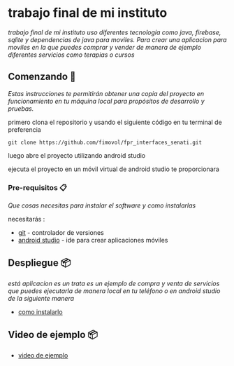 # trabajo final de mi instituto 

_trabajo final de mi instituto uso diferentes tecnología como java, firebase, sqlite y dependencias de java para moviles. Para crear una aplicacion para moviles en la que puedes comprar y vender de manera de ejemplo diferentes servicios como terapias o cursos_

## Comenzando 🚀

_Estas instrucciones te permitirán obtener una copia del proyecto en funcionamiento en tu máquina local para propósitos de desarrollo y pruebas._

primero clona el repositorio y usando el siguiente código en tu terminal de preferencia

```
git clone https://github.com/fimovol/fpr_interfaces_senati.git
```
luego abre el proyecto utilizando android studio 

ejecuta el proyecto en un móvil virtual de android studio te proporcionara

### Pre-requisitos 📋

_Que cosas necesitas para instalar el software y como instalarlas_

necesitarás :

* [git](https://git-scm.com/) - controlador de versiones
* [android studio](https://developer.android.com/studio) - ide para crear aplicaciones móviles

## Despliegue 📦

_está aplicacion es un trata es un ejemplo de compra y venta de servicios que puedes ejecutarla de manera local en tu teléfono o en android studio de la siguiente manera_

* [como instalarlo](https://www.youtube.com/watch?v=v6-Y1ZOueCk&ab_channel=MarcoAntonioBar%C3%B3nEffio)

## Video de ejemplo 📦

* [video de ejemplo](https://youtu.be/gWie452fI78)
